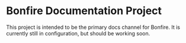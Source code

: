 # Bonfire Documentation Project

This project is intended to be the primary docs channel for Bonfire. It is currently still in configuration, but should be working soon. 